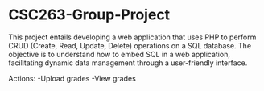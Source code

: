 # CSC263-Group-Project
This project entails developing a web application that uses PHP to perform CRUD (Create, Read, Update, Delete) operations on a SQL database. The objective is to understand how to embed SQL in a web application, facilitating dynamic data management through a user-friendly interface.

Actions:
-Upload grades
-View grades
